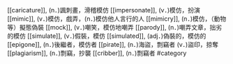 [[caricature]], (n．)諷刺畫，滑稽模仿 
[[impersonate]], (v．)模仿，扮演 
[[mimic]], (v．)模仿，戲弄，(n．)模仿他人言行的人 
[[mimicry]], (n．)模仿，（動物等）擬態偽裝 
[[mock]], (v．)嘲笑，模仿地嘲弄 
[[parody]], (n．)嘲弄文章，拙劣的模仿 
[[simulate]], (v．)假裝，模仿 
[[simulated]], (adj．)偽裝的，模仿的 
[[epigone]], (n．)後繼者，模仿者 
[[pirate]], (n．)海盜，剽竊者 (v．)盜印，掠奪 
[[plagiarism]], (n．)剽竊，抄襲 
[[cribber]], (n．)剽竊者 
#category
